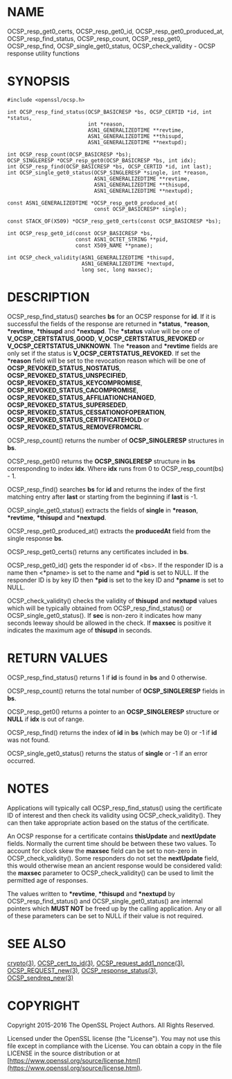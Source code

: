 # NAME

OCSP\_resp\_get0\_certs,
OCSP\_resp\_get0\_id,
OCSP\_resp\_get0\_produced\_at,
OCSP\_resp\_find\_status, OCSP\_resp\_count, OCSP\_resp\_get0, OCSP\_resp\_find,
OCSP\_single\_get0\_status, OCSP\_check\_validity
\- OCSP response utility functions

# SYNOPSIS

    #include <openssl/ocsp.h>

    int OCSP_resp_find_status(OCSP_BASICRESP *bs, OCSP_CERTID *id, int *status,
                              int *reason,
                              ASN1_GENERALIZEDTIME **revtime,
                              ASN1_GENERALIZEDTIME **thisupd,
                              ASN1_GENERALIZEDTIME **nextupd);

    int OCSP_resp_count(OCSP_BASICRESP *bs);
    OCSP_SINGLERESP *OCSP_resp_get0(OCSP_BASICRESP *bs, int idx);
    int OCSP_resp_find(OCSP_BASICRESP *bs, OCSP_CERTID *id, int last);
    int OCSP_single_get0_status(OCSP_SINGLERESP *single, int *reason,
                                ASN1_GENERALIZEDTIME **revtime,
                                ASN1_GENERALIZEDTIME **thisupd,
                                ASN1_GENERALIZEDTIME **nextupd);

    const ASN1_GENERALIZEDTIME *OCSP_resp_get0_produced_at(
                                const OCSP_BASICRESP* single);

    const STACK_OF(X509) *OCSP_resp_get0_certs(const OCSP_BASICRESP *bs);

    int OCSP_resp_get0_id(const OCSP_BASICRESP *bs,
                          const ASN1_OCTET_STRING **pid,
                          const X509_NAME **pname);

    int OCSP_check_validity(ASN1_GENERALIZEDTIME *thisupd,
                            ASN1_GENERALIZEDTIME *nextupd,
                            long sec, long maxsec);

# DESCRIPTION

OCSP\_resp\_find\_status() searches **bs** for an OCSP response for **id**. If it is
successful the fields of the response are returned in **\*status**, **\*reason**,
**\*revtime**, **\*thisupd** and **\*nextupd**.  The **\*status** value will be one of
**V\_OCSP\_CERTSTATUS\_GOOD**, **V\_OCSP\_CERTSTATUS\_REVOKED** or
**V\_OCSP\_CERTSTATUS\_UNKNOWN**. The **\*reason** and **\*revtime** fields are only
set if the status is **V\_OCSP\_CERTSTATUS\_REVOKED**. If set the **\*reason** field
will be set to the revocation reason which will be one of
**OCSP\_REVOKED\_STATUS\_NOSTATUS**, **OCSP\_REVOKED\_STATUS\_UNSPECIFIED**,
**OCSP\_REVOKED\_STATUS\_KEYCOMPROMISE**, **OCSP\_REVOKED\_STATUS\_CACOMPROMISE**,
**OCSP\_REVOKED\_STATUS\_AFFILIATIONCHANGED**, **OCSP\_REVOKED\_STATUS\_SUPERSEDED**,
**OCSP\_REVOKED\_STATUS\_CESSATIONOFOPERATION**,
**OCSP\_REVOKED\_STATUS\_CERTIFICATEHOLD** or **OCSP\_REVOKED\_STATUS\_REMOVEFROMCRL**.

OCSP\_resp\_count() returns the number of **OCSP\_SINGLERESP** structures in **bs**.

OCSP\_resp\_get0() returns the **OCSP\_SINGLERESP** structure in **bs**
corresponding to index **idx**. Where **idx** runs from 0 to
OCSP\_resp\_count(bs) - 1.

OCSP\_resp\_find() searches **bs** for **id** and returns the index of the first
matching entry after **last** or starting from the beginning if **last** is -1.

OCSP\_single\_get0\_status() extracts the fields of **single** in **\*reason**,
**\*revtime**, **\*thisupd** and **\*nextupd**.

OCSP\_resp\_get0\_produced\_at() extracts the **producedAt** field from the
single response **bs**.

OCSP\_resp\_get0\_certs() returns any certificates included in **bs**.

OCSP\_resp\_get0\_id() gets the responder id of &lt;bs>. If the responder ID is
a name then <\*pname> is set to the name and **\*pid** is set to NULL. If the
responder ID is by key ID then **\*pid** is set to the key ID and **\*pname**
is set to NULL.

OCSP\_check\_validity() checks the validity of **thisupd** and **nextupd** values
which will be typically obtained from OCSP\_resp\_find\_status() or
OCSP\_single\_get0\_status(). If **sec** is non-zero it indicates how many seconds
leeway should be allowed in the check. If **maxsec** is positive it indicates
the maximum age of **thisupd** in seconds.

# RETURN VALUES

OCSP\_resp\_find\_status() returns 1 if **id** is found in **bs** and 0 otherwise.

OCSP\_resp\_count() returns the total number of **OCSP\_SINGLERESP** fields in
**bs**.

OCSP\_resp\_get0() returns a pointer to an **OCSP\_SINGLERESP** structure or
**NULL** if **idx** is out of range.

OCSP\_resp\_find() returns the index of **id** in **bs** (which may be 0) or -1 if
**id** was not found.

OCSP\_single\_get0\_status() returns the status of **single** or -1 if an error
occurred.

# NOTES

Applications will typically call OCSP\_resp\_find\_status() using the certificate
ID of interest and then check its validity using OCSP\_check\_validity(). They
can then take appropriate action based on the status of the certificate.

An OCSP response for a certificate contains **thisUpdate** and **nextUpdate**
fields. Normally the current time should be between these two values. To
account for clock skew the **maxsec** field can be set to non-zero in
OCSP\_check\_validity(). Some responders do not set the **nextUpdate** field, this
would otherwise mean an ancient response would be considered valid: the
**maxsec** parameter to OCSP\_check\_validity() can be used to limit the permitted
age of responses.

The values written to **\*revtime**, **\*thisupd** and **\*nextupd** by
OCSP\_resp\_find\_status() and OCSP\_single\_get0\_status() are internal pointers
which **MUST NOT** be freed up by the calling application. Any or all of these
parameters can be set to NULL if their value is not required.

# SEE ALSO

[crypto(3)](http://man.he.net/man3/crypto),
[OCSP\_cert\_to\_id(3)](http://man.he.net/man3/OCSP_cert_to_id),
[OCSP\_request\_add1\_nonce(3)](http://man.he.net/man3/OCSP_request_add1_nonce),
[OCSP\_REQUEST\_new(3)](http://man.he.net/man3/OCSP_REQUEST_new),
[OCSP\_response\_status(3)](http://man.he.net/man3/OCSP_response_status),
[OCSP\_sendreq\_new(3)](http://man.he.net/man3/OCSP_sendreq_new)

# COPYRIGHT

Copyright 2015-2016 The OpenSSL Project Authors. All Rights Reserved.

Licensed under the OpenSSL license (the "License").  You may not use
this file except in compliance with the License.  You can obtain a copy
in the file LICENSE in the source distribution or at
[https://www.openssl.org/source/license.html](https://www.openssl.org/source/license.html).
